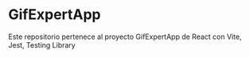 # GifExpertApp

Este repositorio pertenece al proyecto GifExpertApp de React con Vite, Jest, Testing Library
